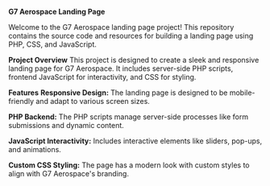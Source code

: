 **G7 Aerospace Landing Page**

Welcome to the G7 Aerospace landing page project! This repository contains the source code and resources for building a landing page using PHP, CSS, and JavaScript.

**Project Overview**
This project is designed to create a sleek and responsive landing page for G7 Aerospace. It includes server-side PHP scripts, frontend JavaScript for interactivity, and CSS for styling.

**Features**
**Responsive Design:** The landing page is designed to be mobile-friendly and adapt to various screen sizes.

**PHP Backend:** The PHP scripts manage server-side processes like form submissions and dynamic content.

**JavaScript Interactivity:** Includes interactive elements like sliders, pop-ups, and animations.

**Custom CSS Styling:** The page has a modern look with custom styles to align with G7 Aerospace's branding.
